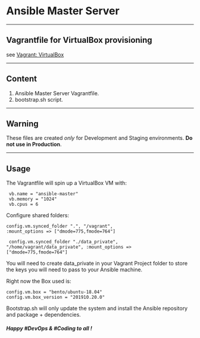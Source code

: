 # Ansible Master Server

----
## Vagrantfile for VirtualBox provisioning 
see [Vagrant: VirtualBox](https://www.vagrantup.com/docs/virtualbox/)

----
## Content
1. Ansible Master Server Vagrantfile.
2. bootstrap.sh script.

----
## Warning
These files are created *only* for Development and Staging environments. **Do not use in Production**.

----
## Usage
The Vagrantfile will spin up a VirtualBox VM with: 


     vb.name = "ansible-master"
     vb.memory = "1024"
     vb.cpus = 6 

Configure shared folders:
    
    config.vm.synced_folder ".", "/vagrant", 
    :mount_options => ["dmode=775,fmode=764"]

     config.vm.synced_folder "./data_private", 
    "/home/vagrant/data_private", :mount_options => 
    ["dmode=775,fmode=764"]

You will need to create data_private in your Vagrant Project folder to store the keys you will need to pass to your Ansible machine.

Right now the Box used is:

    config.vm.box = "bento/ubuntu-18.04"
    config.vm.box_version = "201910.20.0"

Bootstrap.sh will only update the system and install the Ansible repository and package + dependencies.

##### Happy #DevOps & #Coding to all !